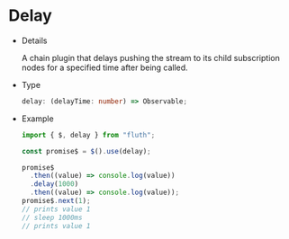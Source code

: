 # Delay

- Details

  A chain plugin that delays pushing the stream to its child subscription nodes for a specified time after being called.

- Type

  ```typescript
  delay: (delayTime: number) => Observable;
  ```

- Example

  ```typescript
  import { $, delay } from "fluth";

  const promise$ = $().use(delay);

  promise$
    .then((value) => console.log(value))
    .delay(1000)
    .then((value) => console.log(value));
  promise$.next(1);
  // prints value 1
  // sleep 1000ms
  // prints value 1
  ```
